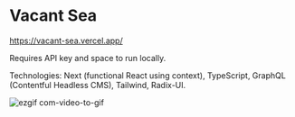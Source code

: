 # Vacant Sea

https://vacant-sea.vercel.app/

Requires API key and space to run locally.

Technologies:
Next (functional React using context), TypeScript, GraphQL (Contentful Headless CMS), Tailwind, Radix-UI.

![ezgif com-video-to-gif](https://github.com/lukes-code/vacant-sea/assets/21207597/88fde7b6-14e8-496b-ae6c-c956ae8ca28d)
